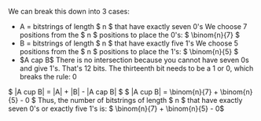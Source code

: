 We can break this down into 3 cases:

<ul>
<li> A = bitstrings of length $ n $ that have exactly seven 0's 
We choose 7 positions from the $ n $ positions to place the 0's: $ \binom{n}{7} $
	<li> B = bitstrings of length $ n $ that have exactly five 1's 
	      We choose 5 positions from the $ n $ positions to place the 1's: $ \binom{n}{5} $
	<li> $A cap B$ 
There is no intersection because you cannot have seven 0s and give 1's. That's 12 bits. The thirteenth bit needs to be a 1 or 0, which breaks the rule: 0
</ul>
$ |A cup B| = |A| + |B| - |A cap B| $ 
$ |A cup B| = \binom{n}{7} + \binom{n}{5} - 0 $ 
Thus, the number of bitstrings of length $ n $ that have exactly seven 0's or exactly five 1's is: $ \binom{n}{7} + \binom{n}{5} - 0$
